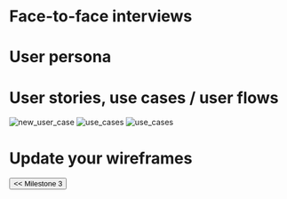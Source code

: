 
# Face-to-face interviews

# User persona

# User stories, use cases / user flows

<img src="/connect.github.io/images/use_cases/new_user_case.png" alt="new_user_case" >
<img src="/connect.github.io/images/use_cases/use_cases.png" alt="use_cases" >
<img src="/connect.github.io/images/use_cases/display_recomandation_tables_flowchart" alt="use_cases" >

# Update your wireframes

<input type="button" class="button" value="<< Milestone 3" onclick="window.location.href='milestone3.html'" />

